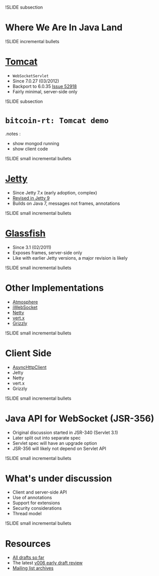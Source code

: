 !SLIDE subsection
# Where We Are In Java Land

!SLIDE incremental bullets
# [Tomcat](http://tomcat.apache.org/tomcat-7.0-doc/web-socket-howto.html)
* `WebSocketServlet`
* Since 7.0.27 (03/2012)
* Backport to 6.0.35 [Issue 52918](https://issues.apache.org/bugzilla/show_bug.cgi?id=52918)
* Fairly minimal, server-side only

!SLIDE subsection
# `bitcoin-rt: Tomcat demo`
.notes :
* show mongod running
* show client code

!SLIDE small incremental bullets
# [Jetty](http://download.eclipse.org/jetty/stable-7/apidocs/org/eclipse/jetty/websocket/package-summary.html)
* Since Jetty 7.x (early adoption, complex)
* [Revised in Jetty 9](http://webtide.intalio.com/2012/10/jetty-9-updated-websocket-api/)
* Builds on Java 7, messages not frames, annotations

!SLIDE small incremental bullets
# [Glassfish](http://antwerkz.com/glassfish-web-sockets-sample/)
* Since 3.1 (02/2011)
* Exposes frames, server-side only
* Like with earlier Jetty versions, a major revision is likely

!SLIDE small incremental bullets
# Other Implementations
* [Atmosphere](https://github.com/Atmosphere/atmosphere)
* [jWebSocket](http://jwebsocket.org)
* [Netty](https://netty.io/)
* [vert.x](http://vertx.io/)
* [Grizzly](http://grizzly.java.net/)

!SLIDE small incremental bullets
# Client Side
* [AsyncHttpClient](https://github.com/sonatype/async-http-client)
* Jetty
* Netty
* vert.x
* Grizzly

!SLIDE small incremental bullets
# Java API for WebSocket (JSR-356)
* Original discussion started in JSR-340 (Servlet 3.1)
* Later split out into separate spec
* Servlet spec will have an upgrade option
* JSR-356 will likely not depend on Servlet API

!SLIDE small incremental bullets
# What's under discussion
* Client and server-side API
* Use of annotations
* Support for extensions
* Security considerations
* Thread model

!SLIDE small incremental bullets
# Resources
* [All drafts so far](http://java.net/projects/websocket-spec/downloads/directory/Spec%20javadoc%20Drafts)
* The latest [v006 early draft review](http://java.net/projects/websocket-spec/downloads/directory/Spec%20javadoc%20Drafts/v006-EDR)
* [Mailing list archives](http://java.net/projects/websocket-spec/lists)


